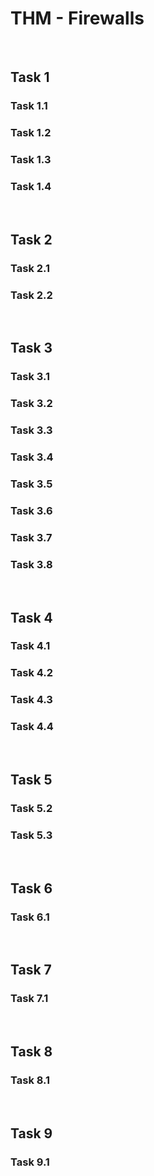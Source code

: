 # THM - Firewalls

<br>

## Task 1

### Task 1.1

> 

### Task 1.2

> 

### Task 1.3

> 

### Task 1.4

> 

<br>

## Task 2

### Task 2.1

> 

### Task 2.2

> 

<br>

## Task 3

### Task 3.1

> 

### Task 3.2

> 

### Task 3.3

> 

### Task 3.4

> 

### Task 3.5

> 

### Task 3.6

> 

### Task 3.7

> 

### Task 3.8

> 

<br>

## Task 4

### Task 4.1

> 

### Task 4.2

> 

### Task 4.3

> 

### Task 4.4

> 

<br>

## Task 5

### Task 5.2

> 

### Task 5.3

> 

<br>

## Task 6

### Task 6.1

> 

<br>

## Task 7

### Task 7.1

> 

<br>

## Task 8

### Task 8.1

> 

<br>

## Task 9

### Task 9.1

> 

<br>

